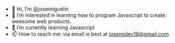 - 👋 Hi, I’m @josemiguelin
- 👀 I’m interested in learning how to program Javascript to create awesome web products.
- 🌱 I’m currently learning Javascript
- 📫 How to reach me: via email is best at josemidev18@gmail.com

<!---
josemiguelin/josemiguelin is a ✨ special ✨ repository because its `README.md` (this file) appears on your GitHub profile.
You can click the Preview link to take a look at your changes.
--->
